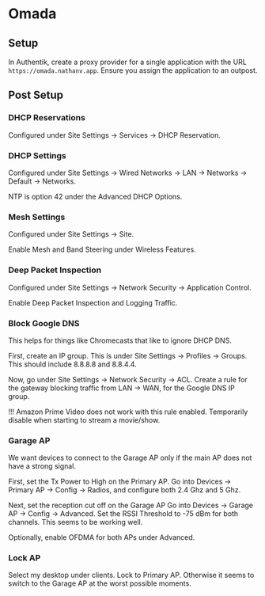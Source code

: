 # Omada

## Setup

In Authentik, create a proxy provider for a single application with the URL
`https://omada.nathanv.app`. Ensure you assign the application to an outpost.

## Post Setup

### DHCP Reservations

Configured under Site Settings -> Services -> DHCP Reservation.

### DHCP Settings

Configured under Site Settings -> Wired Networks -> LAN -> Networks -> Default -> Networks.

NTP is option 42 under the Advanced DHCP Options.

### Mesh Settings

Configured under Site Settings -> Site.

Enable Mesh and Band Steering under Wireless Features.

### Deep Packet Inspection

Configured under Site Settings -> Network Security -> Application Control.

Enable Deep Packet Inspection and Logging Traffic.

### Block Google DNS

This helps for things like Chromecasts that like to ignore DHCP DNS.

First, create an IP group. This is under Site Settings -> Profiles -> Groups.
This should include 8.8.8.8 and 8.8.4.4.

Now, go under Site Settings -> Network Security -> ACL.
Create a rule for the gateway blocking traffic from LAN -> WAN, for the Google DNS
IP group.

!!! Amazon Prime Video does not work with this rule enabled. Temporarily disable
when starting to stream a movie/show.

### Garage AP

We want devices to connect to the Garage AP only if the main AP does not have
a strong signal.

First, set the Tx Power to High on the Primary AP.
Go into Devices -> Primary AP -> Config -> Radios, and configure both
2.4 Ghz and 5 Ghz.

Next, set the reception cut off on the Garage AP
Go into Devices -> Garage AP -> Config -> Advanced.
Set the RSSI Threshold to -75 dBm for both channels.
This seems to be working well.

Optionally, enable OFDMA for both APs under Advanced.

### Lock AP

Select my desktop under clients. Lock to Primary AP. Otherwise it seems to switch
to the Garage AP at the worst possible moments.
